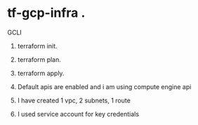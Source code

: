 # tf-gcp-infra .
GCLI
1. terraform init.
2. terraform plan.
3. terraform apply.
   
1. Default apis are enabled and i am using compute engine api  
2. I have created 1 vpc, 2 subnets, 1 route
3. I used service account for key credentials 
